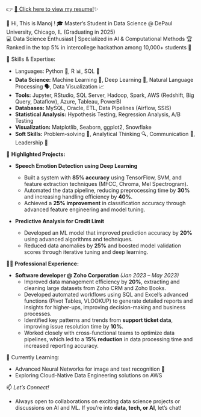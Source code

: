 
👉 [📄 Click here to view my resume!](https://github.com/MK-Github03/My_resume/blob/main/My_resume%20pdf.pdf)✨

👋 Hi, This is Manoj !
🎓 Master’s Student in Data Science @ DePaul University, Chicago, IL (Graduating in 2025)  
💻 Data Science Enthusiast | Specialized in AI & Computational Methods
🏆 Ranked in the top 5% in intercollege hackathon among 10,000+ students 🎉  

🔧 Skills & Expertise:
- Languages: Python 🐍, R 📊, SQL 💾  
- **Data Science:** Machine Learning 🤖, Deep Learning 🧠, Natural Language Processing 🗣️, Data Visualization 📈  
- **Tools:** Jupyter, RStudio, SQL Server, Hadoop, Spark, AWS (Redshift, Big Query, Dataflow), Azure, Tableau, PowerBI  
- **Databases:** MySQL, Oracle, ETL, Data Pipelines (Airflow, SSIS)  
- **Statistical Analysis:** Hypothesis Testing, Regression Analysis, A/B Testing  
- **Visualization:** Matplotlib, Seaborn, ggplot2, Snowflake  
- **Soft Skills:** Problem-solving 🧩, Analytical Thinking 🔍, Communication 💬, Leadership 👥  

🌟 **Highlighted Projects:**  
- **Speech Emotion Detection using Deep Learning**  
  - Built a system with **85% accuracy** using TensorFlow, SVM, and feature extraction techniques (MFCC, Chroma, Mel Spectrogram).  
  - Automated the data pipeline, reducing preprocessing time by **30%** and increasing handling efficiency by **40%**.  
  - Achieved a **25% improvement** in classification accuracy through advanced feature engineering and model tuning.

- **Predictive Analysis for Credit Limit**  
  - Developed an ML model that improved prediction accuracy by **20%** using advanced algorithms and techniques.  
  - Reduced data anomalies by **25%** and boosted model validation scores through iterative tuning and deep learning.

👨‍💻 **Professional Experience:**  
- **Software developer @ Zoho Corporation** *(Jan 2023 – May 2023)*  
  - Improved data management efficiency by **20%**, extracting and cleaning large datasets from Zoho CRM and Zoho Books.  
  - Developed automated workflows using SQL and Excel’s advanced functions (Pivot Tables, VLOOKUP) to generate detailed reports and insights for higher-ups, improving decision-making and business processes.  
  - Identified key patterns and trends from **support ticket data**, improving issue resolution time by **10%**.  
  - Worked closely with cross-functional teams to optimize data pipelines, which led to a **15% reduction** in data processing time and increased reporting accuracy.  


🌱 Currently Learning:  
- Advanced Neural Networks for image and text recognition 🧠  
- Exploring Cloud-Native Data Engineering solutions on AWS

📫 *Let’s Connect!*
- Always open to collaborations on exciting data science projects or discussions on AI and ML. If you’re into **data, tech, or AI**, let’s chat!

